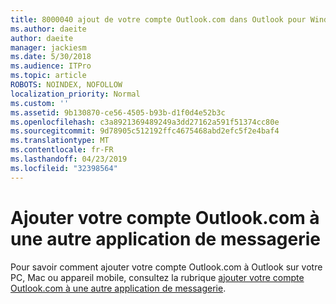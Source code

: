 ```yaml
---
title: 8000040 ajout de votre compte Outlook.com dans Outlook pour Windows
ms.author: daeite
author: daeite
manager: jackiesm
ms.date: 5/30/2018
ms.audience: ITPro
ms.topic: article
ROBOTS: NOINDEX, NOFOLLOW
localization_priority: Normal
ms.custom: ''
ms.assetid: 9b130870-ce56-4505-b93b-d1f0d4e52b3c
ms.openlocfilehash: c3a8921369489249a3dd27162a591f51374cc80e
ms.sourcegitcommit: 9d78905c512192ffc4675468abd2efc5f2e4baf4
ms.translationtype: MT
ms.contentlocale: fr-FR
ms.lasthandoff: 04/23/2019
ms.locfileid: "32398564"
---
```

# <a name="add-your-outlookcom-account-to-another-mail-app"></a>Ajouter votre compte Outlook.com à une autre application de messagerie

Pour savoir comment ajouter votre compte Outlook.com à Outlook sur votre PC, Mac ou appareil mobile, consultez la rubrique [ajouter votre compte Outlook.com à une autre application de messagerie](https://go.microsoft.com/fwlink/p/?linkid=2001206&amp;clcid=0x409).
  

